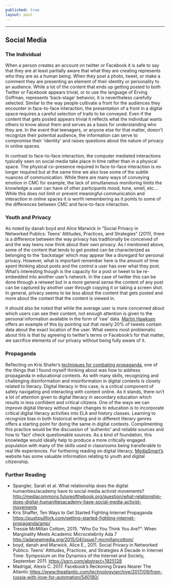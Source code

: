 ```yaml
---
published: true
layout: post
---
```

---

## Social Media 

### The Individual 

When a person creates an account on twitter or Facebook it is safe to say that they are at least partially aware that what they are creating represents who they are as a human being. When they post a photo, tweet, or make a comment they are presenting an element of their identity or personality to an audience. While a lot of the content that ends up getting posted to both Twitter or Facebook appears trivial, or to use the language of Erving Goffman, represents ‘back-stage’ behavior, it is nevertheless carefully selected. Similar to the way people cultivate a front for the audiences they encounter in face-to-face interaction, the presentation of a front in a digital space requires a careful selection of traits to be conveyed. Even if the content that gets posted appears trivial it reflects what the individual wants others to know about them and serves as a basis for understanding who they are. In the event that teenagers, or anyone else for that matter, doesn't recognize their potential audience, the information can serve to compromise their 'identity' and raises questions about the nature of privacy in online spaces.

In contrast to face-to-face interaction, the computer mediated interactions typically seen on social media take place in time rather than in a physical space. The physical co-presence required in face-to-face interaction is no longer required but at the same time we also lose some of the subtle nuances of communication. While there are many ways of conveying emotion in CMC for example, the lack of simultaneous monitoring limits the knowledge a user can have of other participants mood, tone, smell, etc.… While this does not limit or prevent meaningful communication and interaction in online spaces it is worth remembering as it points to some of the differences between CMC and face-to-face interaction. 

### Youth and Privacy 

As noted by danah boyd and Alice Marwick in “Social Privacy in Networked Publics: Teens’ Attitudes, Practices, and Strategies” (2011), there is a difference between the way privacy has traditionally be conceived of and the way teens now think about their own privacy. As I mentioned above, some of the content that tends to get posted can be characterized as belonging to the ‘backstage’ which may appear like a disregard for personal privacy. However, what is important remember here is the amount of time spent thinking about posts and the control a user has over what they post. What’s interesting though is the capacity for a post or tweet to be re-embedded into another user’s network. In the case of twitter this can be done through a retweet but in a more general sense the content of any post can be captured by another user through copying it or taking a screen shot. In general, privacy seems to be less about the content that gets posted and more about the context that the content is viewed in.

 It should also be noted that while the average user is more concerned about which users can see their content, not enough attention is given to the personal information available in the form of ‘raw’ data. [Martin Hawksey](https://mashe.hawksey.info/2016/06/tags-tricks-making-a-searchable-location-map-of-your-top-twitter-contributors-with-geocode-by-awesome-table/amp/) offers an example of this by pointing out that nearly 20% of tweets contain data about the exact location of the user. What seems most problematic about this is that by agreeing to twitter’s terms or Facebook’s for that matter, we sacrifice elements of our privacy without being fully aware of it. 

### Propaganda 

Reflecting on Kris Shafer’s [techniques for combating propaganda](https://pushpullfork.com/getting-started-fighting-internet-propaganda/#annotations:rtNSsvyDEeeZLR9mQpWP3A), one of the things that I found myself thinking about was how to address propaganda in educational contexts. As with many skills, recognizing and challenging disinformation and misinformation in digital contexts is closely related to literacy. Digital literacy in this case, is a critical component of safely navigating and interacting with content online. As it stands, there isn’t a lot of attention given to digital literacy in secondary education which results in less confident and critical citizens. One of the ways we can improve digital literacy without major changes to education is to incorporate critical digital literacy activities into ELA and history classes. Learning to recognize bias in both historical writing and in different literary genres offers a starting point for doing the same in digital contexts. Complimenting this practice would be the discussion of ‘authentic’ and reliable sources and how to ‘fact’ check questionable sources. As a kind of foundation, this knowledge would ideally help to produce a more critically engaged population with many of the skills used in classrooms being transferable to real life experiences. For furthering reading on digital literacy, [MediaSmart’s](http://mediasmarts.ca/) website has some valuable information relating to youth and digital citizenship. 

### Further Reading

- Spangler, Sarah et al. What relationship does the digital humanities/academy have to social media activist movements? http://mediacommons.futureofthebook.org/question/what-relationship-does-digital-humanitiesacademy-have-social-media-activist-movements
- Kris Shaffer, Ten Ways to Get Started Fighting Internet Propaganda https://pushpullfork.com/getting-started-fighting-internet-propaganda/amp/
- Tressie McMillan Cottom, 2015. “Who Do You Think You Are?”: When Marginality Meets Academic Microcelebrity Ada 7 http://adanewmedia.org/2015/04/issue7-mcmillancottom/
- boyd, danah and Marwick, Alice E., 2011. Social Privacy in Networked Publics: Teens’ Attitudes, Practices, and Strategies A Decade in Internet Time: Symposium on the Dynamics of the Internet and Society, September 2011. https://ssrn.com/abstract=1925128
- Madrigal, Alexis C. 2017. Facebook’s Reckoning Draws Nearer The Atlantic https://www.theatlantic.com/technology/archive/2017/09/from-russia-with-love-for-automation/540180/
